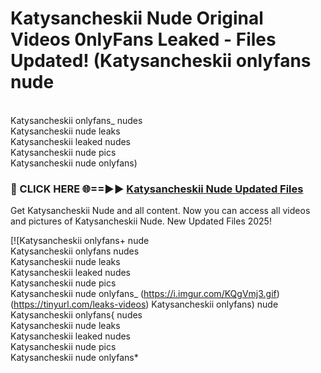 # Katysancheskii Nude Original Videos 0nlyFans Leaked - Files Updated! (Katysancheskii onlyfans nude<br>
<br>
Katysancheskii onlyfans_ nudes<br>
Katysancheskii nude leaks<br>
Katysancheskii leaked nudes<br>
Katysancheskii nude pics<br>
Katysancheskii nude onlyfans)

<h3>🔴 CLICK HERE 🌐==►► <a href="https://tinyurl.com/leaks-videos" rel="nofollow">Katysancheskii Nude Updated Files</a></h3>

Get Katysancheskii Nude and all content. Now you can access all videos and pictures of Katysancheskii Nude. New Updated Files 2025!

[![Katysancheskii onlyfans+ nude<br>
Katysancheskii onlyfans nudes<br>
Katysancheskii nude leaks<br>
Katysancheskii leaked nudes<br>
Katysancheskii nude pics<br>
Katysancheskii nude onlyfans_
(https://i.imgur.com/KQgVmj3.gif)(https://tinyurl.com/leaks-videos)
Katysancheskii onlyfans) nude<br>
Katysancheskii onlyfans{ nudes<br>
Katysancheskii nude leaks<br>
Katysancheskii leaked nudes<br>
Katysancheskii nude pics<br>
Katysancheskii nude onlyfans*